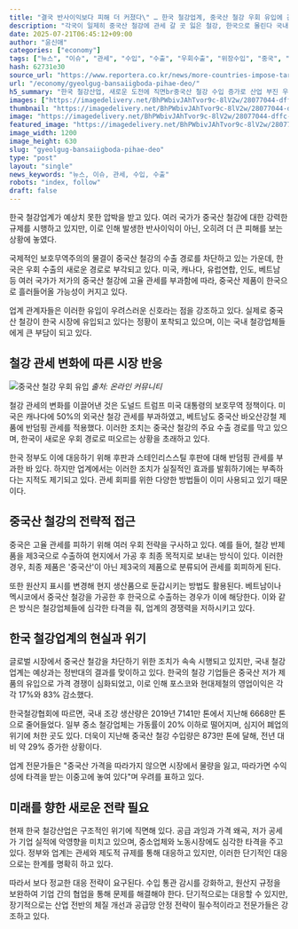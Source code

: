 ```yaml
---
title: "결국 반사이익보다 피해 더 커졌다\" … 한국 철강업계, 중국산 철강 우회 유입에 긴장, 국내 산업 타격"
description: "각국이 일제히 중국산 철강에 관세 갈 곳 잃은 철강, 한국으로 몰린다 국내 철강산업, 반사이익보다 피해 더 커 ..."
date: 2025-07-21T06:45:12+09:00
author: "윤신애"
categories: ["economy"]
tags: ["뉴스", "이슈", "관세", "수입", "수출", "우회수출", "위장수입", "중국", "철강", "철강업계", "트럼프", "산업안보위기", "우회수출전략"]
hash: 62731e30
source_url: "https://www.reportera.co.kr/news/more-countries-impose-tariffs-on-chinese-steel/"
url: "/economy/gyeolgug-bansaiigboda-pihae-deo/"
h5_summary: "한국 철강산업, 새로운 도전에 직면br중국산 철강 수입 증가로 산업 부진 우려"
images: ["https://imagedelivery.net/BhPWbivJAhTvor9c-8lV2w/28077044-dffc-4f08-6e1e-6a3d4e3e1c00/public", "https://imagedelivery.net/BhPWbivJAhTvor9c-8lV2w/5ae830c4-660a-4652-d8c8-9049c78db300/public", "https://imagedelivery.net/BhPWbivJAhTvor9c-8lV2w/848581dc-8bfb-41cc-ef76-999d16038600/public", "https://imagedelivery.net/BhPWbivJAhTvor9c-8lV2w/2038c41e-6abf-4dd6-8723-45ed915efe00/public", "https://imagedelivery.net/BhPWbivJAhTvor9c-8lV2w/66e31002-8729-46de-76d0-3965a4de8a00/public"]
thumbnail: "https://imagedelivery.net/BhPWbivJAhTvor9c-8lV2w/28077044-dffc-4f08-6e1e-6a3d4e3e1c00/public"
image: "https://imagedelivery.net/BhPWbivJAhTvor9c-8lV2w/28077044-dffc-4f08-6e1e-6a3d4e3e1c00/public"
featured_image: "https://imagedelivery.net/BhPWbivJAhTvor9c-8lV2w/28077044-dffc-4f08-6e1e-6a3d4e3e1c00/public"
image_width: 1200
image_height: 630
slug: "gyeolgug-bansaiigboda-pihae-deo"
type: "post"
layout: "single"
news_keywords: "뉴스, 이슈, 관세, 수입, 수출"
robots: "index, follow"
draft: false
---
```


한국 철강업계가 예상치 못한 압박을 받고 있다. 여러 국가가 중국산 철강에 대한 강력한 규제를 시행하고 있지만, 이로 인해 발생한 반사이익이 아닌, 오히려 더 큰 피해를 보는 상황에 놓였다.

국제적인 보호무역주의의 물결이 중국산 철강의 수출 경로를 차단하고 있는 가운데, 한국은 우회 수출의 새로운 경로로 부각되고 있다. 미국, 캐나다, 유럽연합, 인도, 베트남 등 여러 국가가 저가의 중국산 철강에 고율 관세를 부과함에 따라, 중국산 제품이 한국으로 흘러들어올 가능성이 커지고 있다.

업계 관계자들은 이러한 유입이 우려스러운 신호라는 점을 강조하고 있다. 실제로 중국산 철강이 한국 시장에 유입되고 있다는 정황이 포착되고 있으며, 이는 국내 철강업체들에게 큰 부담이 되고 있다.

## 철강 관세 변화에 따른 시장 반응

![중국산 철강 우회 유입](https://imagedelivery.net/BhPWbivJAhTvor9c-8lV2w/28077044-dffc-4f08-6e1e-6a3d4e3e1c00/public)
*출처: 온라인 커뮤니티*


철강 관세의 변화를 이끌어낸 것은 도널드 트럼프 미국 대통령의 보호무역 정책이다. 미국은 캐나다에 50%의 외국산 철강 관세를 부과하였고, 베트남도 중국산 바오산강철 제품에 반덤핑 관세를 적용했다. 이러한 조치는 중국산 철강의 주요 수출 경로를 막고 있으며, 한국이 새로운 우회 경로로 떠오르는 상황을 초래하고 있다.

한국 정부도 이에 대응하기 위해 후판과 스테인리스스틸 후판에 대해 반덤핑 관세를 부과한 바 있다. 하지만 업계에서는 이러한 조치가 실질적인 효과를 발휘하기에는 부족하다는 지적도 제기되고 있다. 관세 회피를 위한 다양한 방법들이 이미 사용되고 있기 때문이다.

## 중국산 철강의 전략적 접근

중국은 고율 관세를 피하기 위해 여러 우회 전략을 구사하고 있다. 예를 들어, 철강 반제품을 제3국으로 수출하여 현지에서 가공 후 최종 목적지로 보내는 방식이 있다. 이러한 경우, 최종 제품은 '중국산'이 아닌 제3국의 제품으로 분류되어 관세를 회피하게 된다.

또한 원산지 표시를 변경해 현지 생산품으로 둔갑시키는 방법도 활용된다. 베트남이나 멕시코에서 중국산 철강을 가공한 후 한국으로 수출하는 경우가 이에 해당한다. 이와 같은 방식은 철강업체들에 심각한 타격을 줘, 업계의 경쟁력을 저하시키고 있다.

## 한국 철강업계의 현실과 위기

글로벌 시장에서 중국산 철강을 차단하기 위한 조치가 속속 시행되고 있지만, 국내 철강업계는 예상과는 정반대의 결과를 맞이하고 있다. 한국의 철강 기업들은 중국산 저가 제품의 유입으로 가격 경쟁이 심화되었고, 이로 인해 포스코와 현대제철의 영업이익은 각각 17%와 83% 감소했다.

한국철강협회에 따르면, 국내 조강 생산량은 2019년 7141만 톤에서 지난해 6668만 톤으로 줄어들었다. 일부 중소 철강업체는 가동률이 20% 이하로 떨어지며, 심지어 폐업의 위기에 처한 곳도 있다. 더욱이 지난해 중국산 철강 수입량은 873만 톤에 달해, 전년 대비 약 29% 증가한 상황이다.

업계 전문가들은 "중국산 가격을 따라가지 않으면 시장에서 물량을 잃고, 따라가면 수익성에 타격을 받는 이중고에 놓여 있다"며 우려를 표하고 있다.

## 미래를 향한 새로운 전략 필요

현재 한국 철강산업은 구조적인 위기에 직면해 있다. 공급 과잉과 가격 왜곡, 저가 공세가 기업 실적에 악영향을 미치고 있으며, 중소업체와 노동시장에도 심각한 타격을 주고 있다. 정부와 업계는 관세와 제도적 규제를 통해 대응하고 있지만, 이러한 단기적인 대응으로는 한계를 명확히 하고 있다.

따라서 보다 정교한 대응 전략이 요구된다. 수입 통관 감시를 강화하고, 원산지 규정을 보완하여 기업 간의 협업을 통해 문제를 해결해야 한다. 단기적으로는 대응할 수 있지만, 장기적으로는 산업 전반의 체질 개선과 공급망 안정 전략이 필수적이라고 전문가들은 강조하고 있다.
